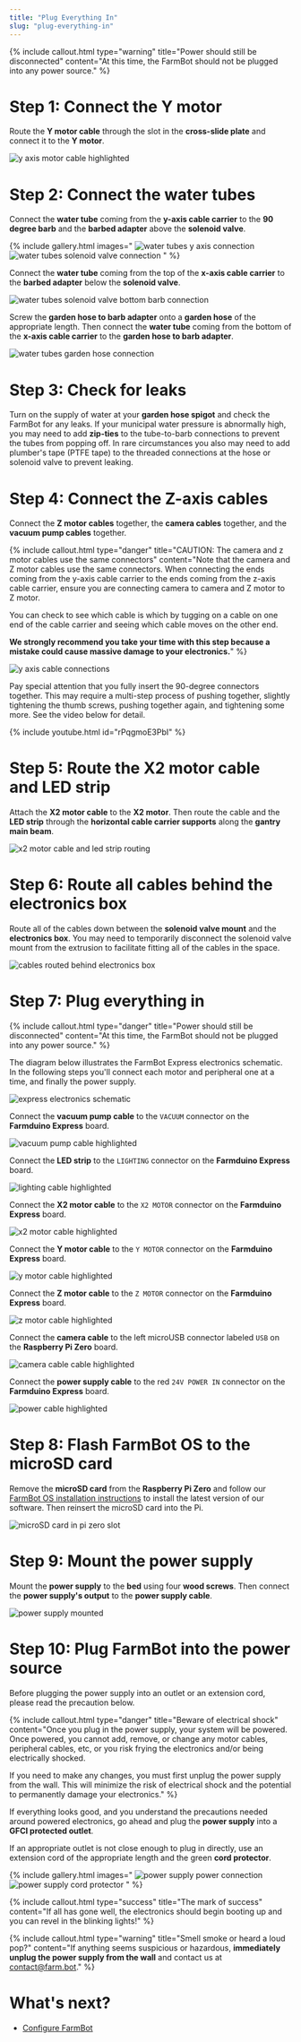 ```yaml
---
title: "Plug Everything In"
slug: "plug-everything-in"
---
```



{%
include callout.html
type="warning"
title="Power should still be disconnected"
content="At this time, the FarmBot should not be plugged into any power source."
%}

# Step 1: Connect the Y motor

Route the **Y motor cable** through the slot in the **cross-slide plate** and connect it to the **Y motor**.

![y axis motor cable highlighted](_images/y_axis_motor_cable_highlighted.png)

# Step 2: Connect the water tubes

Connect the **water tube** coming from the **y-axis cable carrier** to the **90 degree barb** and the **barbed adapter** above the **solenoid valve**.

{% include gallery.html images="
![water tubes y axis connection](_images/water_tubes_y_axis_connection.png)
![water tubes solenoid valve connection](_images/water_tubes_solenoid_valve_connection.png)
" %}

Connect the **water tube** coming from the top of the **x-axis cable carrier** to the **barbed adapter** below the **solenoid valve**.

![water tubes solenoid valve bottom barb connection](_images/water_tubes_solenoid_valve_bottom_barb_connection.png)

Screw the **garden hose to barb adapter** onto a **garden hose** of the appropriate length. Then connect the **water tube** coming from the bottom of the **x-axis cable carrier** to the **garden hose to barb adapter**.

![water tubes garden hose connection](_images/water_tubes_garden_hose_connection.png)

# Step 3: Check for leaks

Turn on the supply of water at your **garden hose spigot** and check the FarmBot for any leaks. If your municipal water pressure is abnormally high, you may need to add **zip-ties** to the tube-to-barb connections to prevent the tubes from popping off. In rare circumstances you also may need to add plumber's tape (PTFE tape) to the threaded connections at the hose or solenoid valve to prevent leaking.

# Step 4: Connect the Z-axis cables

Connect the **Z motor cables** together, the **camera cables** together, and the **vacuum pump cables** together.

{%
include callout.html
type="danger"
title="CAUTION: The camera and z motor cables use the same connectors"
content="Note that the camera and Z motor cables use the same connectors. When connecting the ends coming from the y-axis cable carrier to the ends coming from the z-axis cable carrier, ensure you are connecting camera to camera and Z motor to Z motor.

You can check to see which cable is which by tugging on a cable on one end of the cable carrier and seeing which cable moves on the other end.

**We strongly recommend you take your time with this step because a mistake could cause massive damage to your electronics.**"
%}

![y axis cable connections](_images/y_axis_cable_connections.png)

Pay special attention that you fully insert the 90-degree connectors together. This may require a multi-step process of pushing together, slightly tightening the thumb screws, pushing together again, and tightening some more. See the video below for detail.

{% include youtube.html id="rPqgmoE3PbI" %}

# Step 5: Route the X2 motor cable and LED strip

Attach the **X2 motor cable** to the **X2 motor**. Then route the cable and the **LED strip** through the **horizontal cable carrier supports** along the **gantry main beam**.

![x2 motor cable and led strip routing](_images/x2_motor_cable_and_led_strip_routing.png)

# Step 6: Route all cables behind the electronics box

Route all of the cables down between the **solenoid valve mount** and the **electronics box**. You may need to temporarily disconnect the solenoid valve mount from the extrusion to facilitate fitting all of the cables in the space.

![cables routed behind electronics box](_images/cables_routed_behind_electronics_box.png)

# Step 7: Plug everything in

{%
include callout.html
type="danger"
title="Power should still be disconnected"
content="At this time, the FarmBot should not be plugged into any power source."
%}

The diagram below illustrates the FarmBot Express electronics schematic. In the following steps you'll connect each motor and peripheral one at a time, and finally the power supply.

![express electronics schematic](_images/express_electronics_schematic.png)

Connect the **vacuum pump cable** to the `VACUUM` connector on the **Farmduino Express** board.

![vacuum pump cable highlighted](_images/vacuum_pump_cable_highlighted.png)

Connect the **LED strip** to the `LIGHTING` connector on the **Farmduino Express** board.

![lighting cable highlighted](_images/lighting_cable_highlighted.png)

Connect the **X2 motor cable** to the `X2 MOTOR` connector on the **Farmduino Express** board.

![x2 motor cable highlighted](_images/x2_motor_cable_highlighted.png)

Connect the **Y motor cable** to the `Y MOTOR` connector on the **Farmduino Express** board.

![y motor cable highlighted](_images/y_motor_cable_highlighted.png)

Connect the **Z motor cable** to the `Z MOTOR` connector on the **Farmduino Express** board.

![z motor cable highlighted](_images/z_motor_cable_highlighted.png)

Connect the **camera cable** to the left microUSB connector labeled `USB` on the **Raspberry Pi Zero** board.

![camera cable cable highlighted](_images/camera_cable_cable_highlighted.png)

Connect the **power supply cable** to the red `24V POWER IN` connector on the **Farmduino Express** board.

![power cable highlighted](_images/power_cable_highlighted.png)

# Step 8: Flash FarmBot OS to the microSD card

Remove the **microSD card** from the **Raspberry Pi Zero** and follow our [FarmBot OS installation instructions](https://software.farm.bot/docs/farmbot-os#installing-farmbot-os) to install the latest version of our software. Then reinsert the microSD card into the Pi.

![microSD card in pi zero slot](_images/microsd_card_in_pi_zero_slot.png)

# Step 9: Mount the power supply

Mount the **power supply** to the **bed** using four **wood screws**. Then connect the **power supply's output** to the **power supply cable**.

![power supply mounted](_images/power_supply_mounted.png)

# Step 10: Plug FarmBot into the power source

Before plugging the power supply into an outlet or an extension cord, please read the precaution below.

{%
include callout.html
type="danger"
title="Beware of electrical shock"
content="Once you plug in the power supply, your system will be powered. Once powered, you cannot add, remove, or change any motor cables, peripheral cables, etc, or you risk frying the electronics and/or being electrically shocked.

If you need to make any changes, you must first unplug the power supply from the wall. This will minimize the risk of electrical shock and the potential to permanently damage your electronics."
%}

If everything looks good, and you understand the precautions needed around powered electronics, go ahead and plug the **power supply** into a **GFCI protected outlet**.

If an appropriate outlet is not close enough to plug in directly, use an extension cord of the appropriate length and the green **cord protector**.

{% include gallery.html images="
![power supply power connection](_images/power_supply_power_connection.png)
![power supply cord protector](_images/power_supply_cord_protector.png)
" %}

{%
include callout.html
type="success"
title="The mark of success"
content="If all has gone well, the electronics should begin booting up and you can revel in the blinking lights!"
%}

{%
include callout.html
type="warning"
title="Smell smoke or heard a loud pop?"
content="If anything seems suspicious or hazardous, **immediately unplug the power supply from the wall** and contact us at [contact@farm.bot](mailto:contact@farm.bot)."
%}

# What's next?

 * [Configure FarmBot](http://configure.farm.bot)
